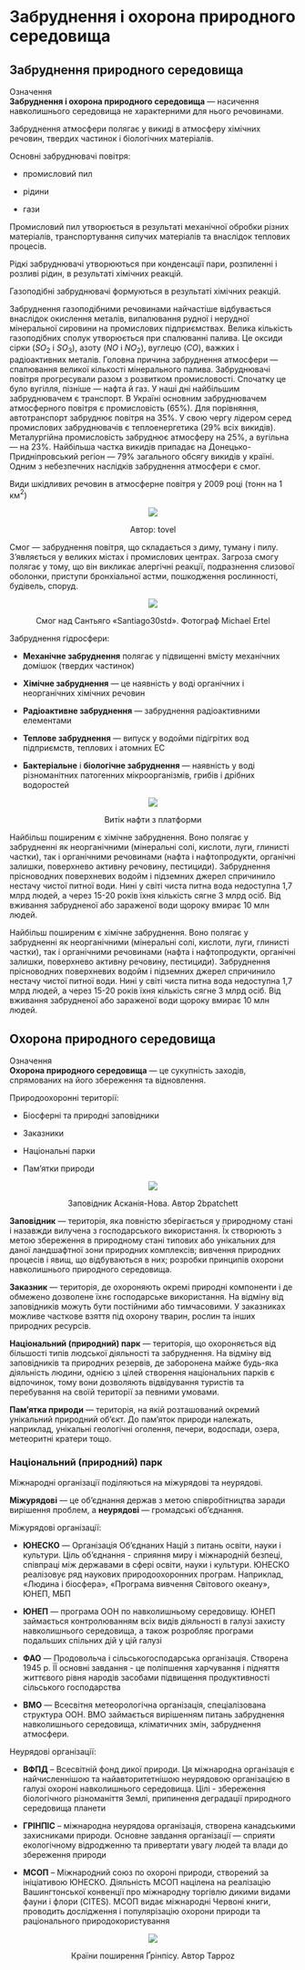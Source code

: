 # Забруднення i охорона природного середовища
## Забруднення природного середовища
<div class="eoz-wrap">
<span class="eoz">Означення</span>
<div class="eoz-text">
<b>Забруднення i охорона природного середовища</b> — насичення навколишнього середовища не характерними для нього речовинами.
</div>
</div>

<span class="p1">Забруднення атмосфери</span> полягає у викиді в атмосферу хімічних речовин, твердих частинок і біологічних матеріалів.

Основні забруднювачі повітря:

-   промисловий пил

-   рідини

-   гази

<span class="p1">Промисловий пил</span> утворюється в результаті механічної обробки різних матеріалів, транспортування сипучих матеріалів та внаслідок теплових процесів.

<span class="p1">Рідкі забруднювачі</span> утворюються при конденсації пари, розпиленні і розливі рідин, в результаті хімічних реакцій.

<span class="p1">Газоподібні забруднювачі</span> формуються в результаті хімічних реакцій.

Забруднення газоподібними речовинами найчастіше відбувається внаслідок окислення металів, випалювання рудної і нерудної мінеральної сировини на промислових підприємствах. Велика кількість газоподібних сполук утворюється при спалюванні палива. Це оксиди сірки ($SO_2$ і $SO_3$), азоту ($NO$ і $NO_2$), вуглецю ($CO$), важких і радіоактивних металів. Головна причина забруднення атмосфери — спалювання великої кількості мінерального палива. Забруднювачі повітря прогресували разом з розвитком промисловості. Спочатку це було вугілля, пізніше — нафта й газ. У наші дні найбільшим забруднювачем є транспорт. В Україні основним забруднювачем атмосферного повітря є промисловість (65%). Для порівняння, автотранспорт забруднює повітря на 35%. У свою чергу лідером серед промислових забруднювачів є теплоенергетика (29% всіх викидів). Металургійна промисловість забруднює атмосферу на 25%, а вугільна — на 23%. Найбільша частка викидів припадає на Донецько-Придніпровський регіон — 79% загального обсягу викидів у країні. Одним з небезпечних наслідків забруднення атмосфери є смог.

Види шкідливих речовин в атмосферне повітря у 2009 році (тонн на 1 км$^2$)

<div align="center">
<img src="image1.png">
<p>Автор: <span class="p1">tovel</span></p>
</div>

<span class="p1">Смог</span> — забруднення повітря, що складається з диму, туману і пилу. З’являється у великих містах і промислових центрах. Загроза смогу полягає у тому, що він викликає алергічні реакції, подразнення слизової оболонки, приступи бронхіальної астми, пошкодження рослинності, будівель, споруд.

<div align="center">
<img src="image2.jpg">
<p>Смог над Сантьяго «Santiago30std». Фотограф <span class="p1">Michael Ertel</span></p>
</div>

Забруднення гідросфери:

-   **Механічне забруднення** полягає у підвищенні вмісту механічних домішок (твердих частинок)

-   **Хімічне забруднення** — це наявність у воді органічних і неорганічних хімічних речовин

-   **Радіоактивне забруднення** — забруднення радіоактивними елементами

-   **Теплове забруднення** — випуск у водойми підігрітих вод підприємств, теплових і атомних ЕС

-   **Бактеріальне** і **біологічне забруднення** — наявність у воді різноманітних патогенних мікроорганізмів, грибів і дрібних водоростей


<div align="center">
<img src="image3.jpg">
<p>Витік нафти з платформи</p>
</div>

Найбільш поширеним є хімічне забруднення. Воно полягає у забрудненні як неорганічними (мінеральні солі, кислоти, луги, глинисті частки), так і органічними речовинами (нафта і нафтопродукти, органічні залишки, поверхнево активну речовину, пестициди). Забруднення прісноводних поверхневих водойм і підземних джерел спричинило нестачу чистої питної води. Нині у світі чиста питна вода недоступна 1,7 млрд людей, а через 15-20 років їхня кількість сягне 3 млрд осіб. Від вживання забрудненої або зараженої води щороку вмирає 10 млн людей.

Найбільш поширеним є хімічне забруднення. Воно полягає у забрудненні як неорганічними (мінеральні солі, кислоти, луги, глинисті частки), так і органічними речовинами (нафта і нафтопродукти, органічні залишки, поверхнево активну речовину, пестициди). Забруднення прісноводних поверхневих водойм і підземних джерел спричинило нестачу чистої питної води. Нині у світі чиста питна вода недоступна 1,7 млрд людей, а через 15-20 років їхня кількість сягне 3 млрд осіб. Від вживання забрудненої або зараженої води щороку вмирає 10 млн людей.

## Охорона природного середовища

<div class="eoz-wrap">
<span class="eoz">Означення</span>
<div class="eoz-text">
<b>Охорона природного середовища</b> — це сукупнiсть заходiв, спрямованих на його збереження та вiдновлення.
</div>
</div>

Природоохоронні території:

-   Біосферні та природні заповідники

-   Заказники

-   Національні парки

-   Пам’ятки природи

<div align="center">
<img src="image4.jpg">
<p>Заповідник Асканія-Нова. Автор <span class="p1">2bpatchett</span></p>
</div>

**Заповідник** — територія, яка повністю зберігається у природному стані і назавжди вилучена з господарського використання. Їх створюють з метою збереження в природному стані типових або унікальних для даної ландшафтної зони природних комплексів; вивчення природних процесів і явищ, що відбуваються в них; розробки принципів охорони навколишнього природного середовища.

**Заказник** — територія, де охороняють окремі природні компоненти і де обмежено дозволене їхнє господарське використання. На відміну від заповідників можуть бути постійними або тимчасовими. У заказниках можливе часткове взяття під охорону тварин, рослин та інших природних ресурсів.

**Національний (природний) парк** — територія, що охороняється від більшості типів людської діяльності та забруднення. На відміну від заповідників та природних резервів, де заборонена майже будь-яка діяльність людини, однією з цілей створення національних парків є відпочинок, тому вони дозволяють відвідування туристів та перебування на своїй території за певними умовами.

**Пам’ятка природи** — територія, на якій розташований окремий унікальний природний об’єкт. До пам’яток природи належать, наприклад, унікальні геологічні оголення, печери, водоспади, озера, метеоритні кратери тощо.

### Національний (природний) парк

Міжнародні організації поділяються на міжурядові та неурядові.

**Міжурядові** — це об’єднання держав з метою співробітництва заради вирішення проблем, а **неурядові** — громадські об’єднання.

Міжурядові організації:

-   **ЮНЕСКО** — Організація Об’єднаних Націй з питань освіти, науки і культури. Ціль об’єднання - сприяння миру і міжнародній безпеці, співпраці між державами в сфері освіти, науки і культури. ЮНЕСКО реалізовує ряд наукових природоохоронних програм. Наприклад, «Людина і біосфера», «Програма вивчення Світового океану», ЮНЕП, МБП

-   **ЮНЕП** — програма ООН по навколишньому середовищу. ЮНЕП займається контролюванням всіх видів діяльності в галузі захисту навколишнього середовища, а також розробляє програми подальших спільних дій у цій галузі

-   **ФАО** — Продовольча і сільськогосподарська організація. Створена 1945 р. ЇЇ основні завдання - це поліпшення харчування і підняття життєвого рівня народів засобами підвищення продуктивності сільського господарства

-   **ВМО** — Всесвітня метеорологічна організація, спеціалізована структура ООН. ВМО займається вирішенням питань забруднення навколишнього середовища, кліматичних змін, забруднення атмосфери.

Неурядові організації:

-   **ВФПД** – Всесвітній фонд дикої природи. Ця міжнародна організація є найчисленнішою та найавторитетнішою неурядовою організацією в галузі охороні навколишнього середовища. Цілі - збереження біологічного різноманіття Землі, припинення деградації природного середовища планети

-   **ГРІНПІС** – міжнародна неурядова організація, створена канадськими захисниками природи. Основне завдання організації — сприяти екологічному відродженню та привертати увагу людей та влади до збереження природи

-   **МСОП** – Міжнародний союз по охороні природи, створений за ініціативою ЮНЕСКО. Діяльність МСОП націлена на реалізацію Вашингтонської конвенції про міжнародну торгівлю дикими видами фауни і флори (CITES). МСОП видає міжнародні Червоні книги, проводить дослідження і популярізацію охорони природи та раціонального природокористування

<div align="center">
<img src="image5.png">
<p>Країни поширення Ґрінпісу. Автор <span class="p1">Tappoz</span></p>
</div>